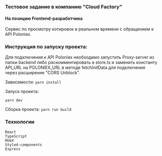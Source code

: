 ### Тестовое задание в компанию "Cloud Factory"
#### На позицию Frontend-разработчика

Сервис по просмотру котировок в реальном времени с обращением к API Poloniex.

### Инструкция по запуску проекта:

Для подключения к API Poloniex необходимо запустить Proxy-server из папки backend либо раскомментировать
в store.ts и заменить константу API_URL на POLONIEX_URL в методе fetchInitData для подключения через расширение 
"CORS Unblock".

Зависимости:
```yarn install```

Запуск проекта:

```yarn dev```

Сборка проекта:
```yarn run build```

### Технологии
```
React
TypeScript
MobX
Styled-components
Express
```